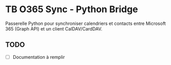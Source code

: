 # TB O365 Sync - Python Bridge

Passerelle Python pour synchroniser calendriers et contacts entre Microsoft 365 (Graph API) et un client CalDAV/CardDAV.

## TODO

- [ ] Documentation à remplir